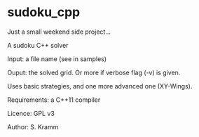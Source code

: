 # sudoku_cpp

Just a small weekend side project...

A sudoku C++ solver

Input: a file name (see in samples)

Ouput: the solved grid. Or more if verbose flag (-v) is given.

Uses basic strategies, and one more advanced one (XY-Wings).

Requirements: a C++11 compiler

Licence: GPL v3


Author: S. Kramm
